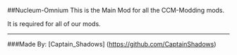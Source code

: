 ##Nucleum-Omnium
This is the Main Mod for all the CCM-Modding mods.

It is required for all of our mods.
***
###Made By:
  [Captain_Shadows] (https://github.com/CaptainShadows)